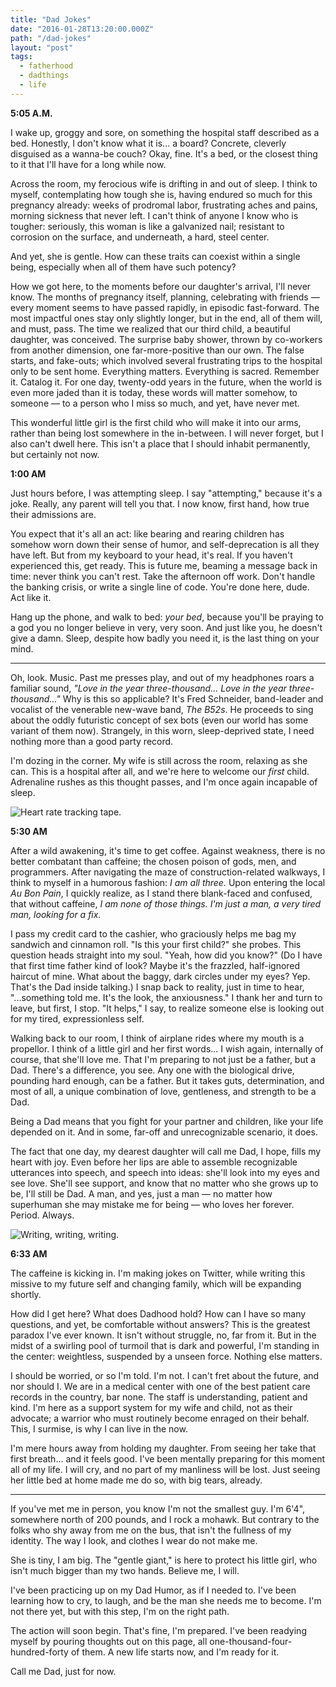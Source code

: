 ```yaml
---
title: "Dad Jokes"
date: "2016-01-28T13:20:00.000Z"
path: "/dad-jokes"
layout: "post"
tags:
  - fatherhood
  - dadthings
  - life
---
```

**5:05 A.M.**

I wake up, groggy and sore, on something the hospital staff described as a bed. Honestly, I don't know what it is... a board? Concrete, cleverly disguised as a wanna-be couch? Okay, fine. It's a bed, or the closest thing to it that I'll have for a long while now.

Across the room, my ferocious wife is drifting in and out of sleep. I think to myself, contemplating how tough she is, having endured so much for this pregnancy already: weeks of prodromal labor, frustrating aches and pains, morning sickness that never left. I can't think of anyone I know who is tougher: seriously, this woman is like a galvanized nail; resistant to corrosion on the surface, and underneath, a hard, steel center.

And yet, she is gentle. How can these traits can coexist within a single being, especially when all of them have such potency?

How we got here, to the moments before our daughter's arrival, I'll never know. The months of pregnancy itself, planning, celebrating with friends &mdash; every moment seems to have passed rapidly, in episodic fast-forward. The most impactful ones stay only slightly longer, but in the end, all of them will, and must, pass. The time we realized that our third child, a beautiful daughter, was conceived. The surprise baby shower, thrown by co-workers from another dimension, one far-more-positive than our own. The false starts, and fake-outs; which involved several frustrating trips to the hospital only to be sent home. Everything matters. Everything is sacred. Remember it. Catalog it. For one day, twenty-odd years in the future, when the world is even more jaded than it is today, these words will matter somehow, to someone &mdash; to a person who I miss so much, and yet, have never met.

This wonderful little girl is the first child who will make it into our arms, rather than being lost somewhere in the in-between. I will never forget, but I also can't dwell here. This isn't a place that I should inhabit permanently, but certainly not now.

**1:00 AM**

Just hours before, I was attempting sleep. I say "attempting," because it's a joke. Really, any parent will tell you that. I now know, first hand, how true their admissions are.

You expect that it's all an act: like bearing and rearing children has somehow worn down their sense of humor, and self-deprecation is all they have left. But from my keyboard to your head, it's real. If you haven't experienced this, get ready. This is future me, beaming a message back in time: never think you can't rest. Take the afternoon off work. Don't handle the banking crisis, or write a single line of code. You're done here, dude. Act like it.

Hang up the phone, and walk to bed: *your bed*, because you'll be praying to a god you no longer believe in very, very soon. And just like you, he doesn't give a damn. Sleep, despite how badly you need it, is the last thing on your mind.

---

Oh, look. Music. Past me presses play, and out of my headphones roars a familiar sound, *"Love in the year three-thousand... Love in the year three-thousand..."* Why is this so applicable? It's Fred Schneider, band-leader and vocalist of the venerable new-wave band, *The B52s*. He proceeds to sing about the oddly futuristic concept of sex bots (even our world has some variant of them now). Strangely, in this worn, sleep-deprived state, I need nothing more than a good party record.

I'm dozing in the corner. My wife is still across the room, relaxing as she can. This is a hospital after all, and we're here to welcome our *first* child. Adrenaline rushes as this thought passes, and I'm once again incapable of sleep.

![Heart rate tracking tape.](http://nicholaswyoung.com.s3.amazonaws.com/img/hospital-tape.jpg)

**5:30 AM**

After a wild awakening, it's time to get coffee. Against weakness, there is no better combatant than caffeine; the chosen poison of gods, men, and programmers. After navigating the maze of construction-related walkways, I think to myself in a humorous fashion: *I am all three.* Upon entering the local *Au Bon Pain*, I quickly realize, as I stand there blank-faced and confused, that without caffeine, *I am none of those things. I'm just a man, a very tired man, looking for a fix.*

I pass my credit card to the cashier, who graciously helps me bag my sandwich and cinnamon roll. "Is this your first child?" she probes. This question heads straight into my soul. "Yeah, how did you know?" (Do I have that first time father kind of look? Maybe it's the frazzled, half-ignored haircut of mine. What about the baggy, dark circles under my eyes? Yep. That's the Dad inside talking.) I snap back to reality, just in time to hear, "...something told me. It's the look, the anxiousness." I thank her and turn to leave, but first, I stop. "It helps," I say, to realize someone else is looking out for my tired, expressionless self.

Walking back to our room, I think of airplane rides where my mouth is a propellor. I think of a little girl and her first words... I wish again, internally of course, that she'll love me. That I'm preparing to not just be a father, but a Dad. There's a difference, you see. Any one with the biological drive, pounding hard enough, can be a father. But it takes guts, determination, and most of all, a unique combination of love, gentleness, and strength to be a Dad.

Being a Dad means that you fight for your partner and children, like your life depended on it. And in some, far-off and unrecognizable scenario, it does.

The fact that one day, my dearest daughter will call me Dad, I hope, fills my heart with joy. Even before her lips are able to assemble recognizable utterances into speech, and speech into ideas: she'll look into my eyes and see love. She'll see support, and know that no matter who she grows up to be, I'll still be Dad. A man, and yes, just a man &mdash; no matter how superhuman she may mistake me for being &mdash; who loves her forever. Period. Always.

![Writing, writing, writing.](http://nicholaswyoung.com.s3.amazonaws.com/img/hospital-work.jpg)

**6:33 AM**

The caffeine is kicking in. I'm making jokes on Twitter, while writing this missive to my future self and changing family, which will be expanding shortly.

How did I get here? What does Dadhood hold? How can I have so many questions, and yet, be comfortable without answers? This is the greatest paradox I've ever known. It isn't without struggle, no, far from it. But in the midst of a swirling pool of turmoil that is dark and powerful, I'm standing in the center: weightless, suspended by a unseen force. Nothing else matters.

I should be worried, or so I'm told. I'm not. I can't fret about the future, and nor should I. We are in a medical center with one of the best patient care records in the country, bar none. The staff is understanding, patient and kind. I'm here as a support system for my wife and child, not as their advocate; a warrior who must routinely become enraged on their behalf. This, I surmise, is why I can live in the now.

I'm mere hours away from holding my daughter. From seeing her take that first breath... and it feels good. I've been mentally preparing for this moment all of my life. I will cry, and no part of my manliness will be lost. Just seeing her little bed at home made me do so, with big tears, already.

---

If you've met me in person, you know I'm not the smallest guy. I'm 6'4", somewhere north of 200 pounds, and I rock a mohawk. But contrary to the folks who shy away from me on the bus, that isn't the fullness of my identity. The way I look, and clothes I wear do not make me.

She is tiny, I am big. The "gentle giant," is here to protect his little girl, who isn't much bigger than my two hands. Believe me, I will.

I've been practicing up on my Dad Humor, as if I needed to. I've been learning how to cry, to laugh, and be the man she needs me to become. I'm not there yet, but with this step, I'm on the right path.

The action will soon begin. That's fine, I'm prepared. I've been readying myself by pouring thoughts out on this page, all one-thousand-four-hundred-forty of them. A new life starts now, and I'm ready for it.

Call me Dad, just for now.
